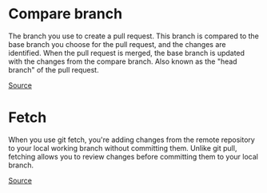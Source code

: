 # Compare branch
The branch you use to create a pull request. This branch is compared to the base branch you choose for the pull request, and the changes are identified. When the pull request is merged, the base branch is updated with the changes from the compare branch. Also known as the "head branch" of the pull request.

<a href="https://docs.github.com/en/get-started/quickstart/github-glossary">Source</a>
# Fetch
When you use git fetch, you're adding changes from the remote repository to your local working branch without committing them. Unlike git pull, fetching allows you to review changes before committing them to your local branch.

<a href="https://docs.github.com/en/get-started/quickstart/github-glossary">Source</a>